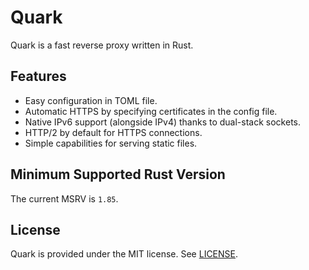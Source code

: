 # Quark

Quark is a fast reverse proxy written in Rust.

## Features

- Easy configuration in TOML file.
- Automatic HTTPS by specifying certificates in the config file.
- Native IPv6 support (alongside IPv4) thanks to dual-stack sockets.
- HTTP/2 by default for HTTPS connections.
- Simple capabilities for serving static files.

## Minimum Supported Rust Version

The current MSRV is `1.85`.

## License

Quark is provided under the MIT license. See [LICENSE](https://github.com/Goliworks/Quark/blob/main/LICENSE).
